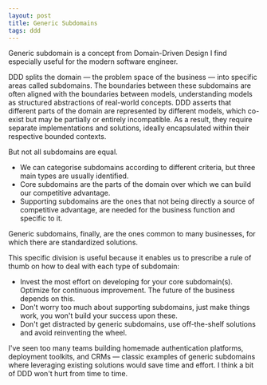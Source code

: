 ```yaml
---
layout: post
title: Generic Subdomains
tags: ddd
---
```


Generic subdomain is a concept from Domain-Driven Design I find especially useful for the modern software engineer.

DDD splits the domain — the problem space of the business — into specific areas called subdomains. The boundaries between these subdomains are often aligned with the boundaries between models, understanding models as structured abstractions of real-world concepts. DDD asserts that different parts of the domain are represented by different models, which co-exist but may be partially or entirely incompatible. As a result, they require separate implementations and solutions, ideally encapsulated within their respective bounded contexts.

But not all subdomains are equal.

- We can categorise subdomains according to different criteria, but three main types are usually identified.
- Core subdomains are the parts of the domain over which we can build our competitive advantage.
- Supporting subdomains are the ones that not being directly a source of competitive advantage, are needed for the business function and specific to it.

Generic subdomains, finally, are the ones common to many businesses, for which there are standardized solutions.

This specific division is useful because it enables us to prescribe a rule of thumb on how to deal with each type of subdomain:

- Invest the most effort on developing for your core subdomain(s). Optimize for continuous improvement. The future of the business depends on this.
- Don't worry too much about supporting subdomains, just make things work, you won't build your success upon these.
- Don't get distracted by generic subdomains, use off-the-shelf solutions and avoid reinventing the wheel.

I've seen too many teams building homemade authentication platforms, deployment toolkits, and CRMs — classic examples of generic subdomains where leveraging existing solutions would save time and effort. I think a bit of DDD won't hurt from time to time.